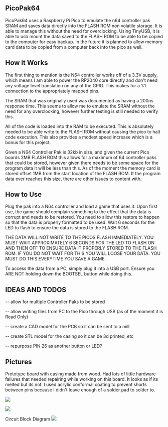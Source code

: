 ## PicoPak64

PicoPak64 uses a Raspberry Pi Pico to emulate the n64 controller pak SRAM and saves data directly into the FLASH ROM non volatile storage. It is able to manage this without the need for overclocking. Using TinyUSB, it is able to usb mount the data saved to the FLASH ROM to be able to be copied to the computer for easy backup. In the future it is planned to allow memory card data to be copied from a computer back into the pico as well.

## How it Works

The first thing to mention is the N64 controller works off of a 3.3V supply, which means I am able to power the RP2040 core directly and don't need any voltage level translation on any of the GPIO. This makes for a 1:1 connection to the appropriately mapped pins.

The SRAM that was originally used was documented as having a 200ns response time. This seems to allow me to emulate the SRAM without the need for any overclocking, however further testing is still needed to verify this.

All of the code is loaded into the RAM to be executed. This is absolutely needed to be able write to the FLASH ROM without causing the pico to halt code execution. This also provides a modest speed increase which is a bonus for this project.

Given a N64 Controller Pak is 32kb in size, and given the current Pico boards 2MB FLASH ROM this allows for a maximum of 64 controller paks that could be stored, however given there needs to be some space for the program data it will be less than this. As of the moment the memory card is stored offset 1MB from the start location of the FLASH ROM. If the program data ever reaches this size, there are other issues to content with.

## How to Use

Plug the pak into a N64 controller and load a game that uses it. Upon first use, the game should complain something to the effect that the data is corrupt and needs to be restored. You need to allow this restore to happen so that the data is properly formatted to be used. Wait 6 seconds for the LED to flash to ensure the data is stored to the FLASH ROM.

THE DATA WILL NOT WRITE TO THE PICOS FLASH IMMEDIATELY. YOU MUST WAIT APPROXIMATELY 6 SECONDS FOR THE LED TO FLASH ON AND THEN OFF TO ENSURE DATA IT PROPERLY STORED TO THE FLASH ROM. IF YOU DO NOT WAIT FOR THIS YOU WILL LOOSE YOUR DATA. YOU MUST DO THIS EVERYTIME YOU SAVE A GAME.

To access the data from a PC, simply plug it into a USB port. Ensure you ARE NOT holding down the BOOTSEL button while doing this.

## IDEAS AND TODOS

-- allow for multiple Controller Paks to be stored

-- allow writing files from PC to the Pico through USB (as of the moment it is Read Only)

-- create a CAD model for the PCB so it can be sent to a mill

-- create STL model for the casing so it can be 3d printed, etc

-- repurpose PIN 26 as another button or LED? 


## Pictures

Prototype board with casing made from wood. Had lots of little hardware failures that needed repairing while working on this board. It looks as if its melted but its not. I used acrylic conformal coating to prevent shorts between pins because I didn't leave enough of a solder pad to solder to.

![](https://raw.githubusercontent.com/Nedemai/PicoPak64/main/Images/IMG_0149.JPG)

![](https://raw.githubusercontent.com/Nedemai/PicoPak64/main/Images/IMG_0150.JPG)

Circuit Block Diagram
![](https://raw.githubusercontent.com/Nedemai/PicoPak64/main/Images/PicoPak64_block_diagram.png)
